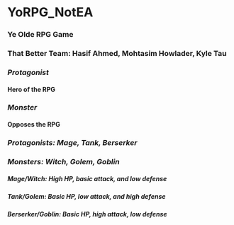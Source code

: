 # YoRPG_NotEA
### Ye Olde RPG Game
### That Better Team: Hasif Ahmed, Mohtasim Howlader, Kyle Tau
### *Protagonist*
#### Hero of the RPG
### *Monster*
#### Opposes the RPG
### *Protagonists: Mage, Tank, Berserker*
### *Monsters: Witch, Golem, Goblin*
##### Mage/Witch: High HP, basic attack, and low defense
##### Tank/Golem: Basic HP, low attack, and high defense
##### Berserker/Goblin: Basic HP, high attack, low defense
